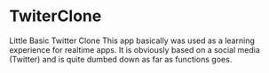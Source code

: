 # TwiterClone
Little Basic Twitter Clone
This app basically was used as a learning experience for realtime apps.
It is obviously based on a social media (Twitter) and is quite dumbed down as far as functions goes.
 
